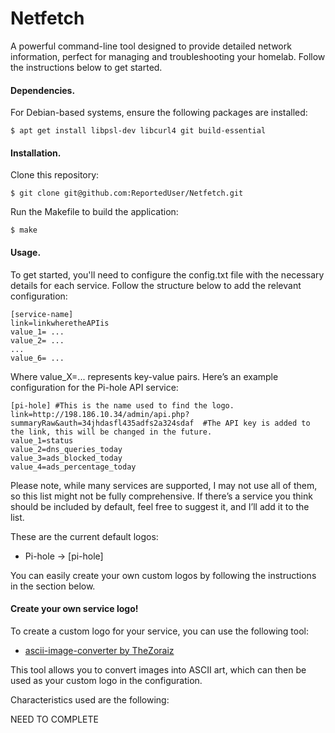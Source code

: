 # Netfetch

A powerful command-line tool designed to provide detailed network information, perfect for managing and troubleshooting your homelab. Follow the instructions below to get started.

#### Dependencies.

For Debian-based systems, ensure the following packages are installed:

    $ apt get install libpsl-dev libcurl4 git build-essential

#### Installation.

Clone this repository:
    
    $ git clone git@github.com:ReportedUser/Netfetch.git
    
Run the Makefile to build the application:

    $ make

#### Usage.

To get started, you'll need to configure the config.txt file with the necessary details for each service. Follow the structure below to add the relevant configuration:
```
[service-name]
link=linkwheretheAPIis
value_1= ...
value_2= ...
...
value_6= ...
```

Where value_X=... represents key-value pairs. Here’s an example configuration for the Pi-hole API service:

```
[pi-hole] #This is the name used to find the logo.
link=http://198.186.10.34/admin/api.php?summaryRaw&auth=34jhdasfl435adfs2a324sdaf  #The API key is added to the link, this will be changed in the future.
value_1=status
value_2=dns_queries_today
value_3=ads_blocked_today
value_4=ads_percentage_today
```

Please note, while many services are supported, I may not use all of them, so this list might not be fully comprehensive. If there’s a service you think should be included by default, feel free to suggest it, and I’ll add it to the list.


These are the current default logos:

- Pi-hole -> [pi-hole]

You can easily create your own custom logos by following the instructions in the section below.

#### Create your own service logo!

To create a custom logo for your service, you can use the following tool:
 - [ascii-image-converter by TheZoraiz](https://github.com/TheZoraiz/ascii-image-converter)

This tool allows you to convert images into ASCII art, which can then be used as your custom logo in the configuration.


Characteristics used are the following:

NEED TO COMPLETE
